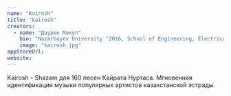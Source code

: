 ```yaml
---
name: "Kairosh"
title: "kairosh"
creators:
  - name: "Даурен Макул"
    bio: "Nazarbayev University ‘2016, School of Engineering, Electrical Engineering. 3-ье место на Astana Startup Weekend 2014. Опубликованная научная статья на тему мемристоров по integrated circuits."
    image: "kairosh.jpg"
appStoreUrl:
website:
---
```


Kairosh - Shazam для 160 песен Кайрата Нуртаса. Мгновенная идентификация музыки популярных артистов казахстанской эстрады.
